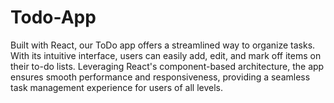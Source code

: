 # Todo-App
Built with React, our ToDo app offers a streamlined way to organize tasks. With its intuitive interface, users can easily add, edit, and mark off items on their to-do lists. Leveraging React's component-based architecture, the app ensures smooth performance and responsiveness, providing a seamless task management experience for users of all levels.
